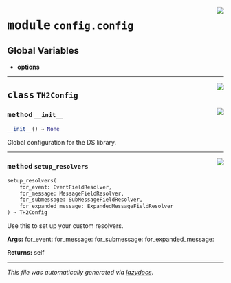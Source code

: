 <!-- markdownlint-disable -->

<a href="../../th2_data_services/config/config.py#L0"><img align="right" style="float:right;" src="https://img.shields.io/badge/-source-cccccc?style=flat-square"></a>

# <kbd>module</kbd> `config.config`




**Global Variables**
---------------
- **options**


---

<a href="../../th2_data_services/config/config.py#L25"><img align="right" style="float:right;" src="https://img.shields.io/badge/-source-cccccc?style=flat-square"></a>

## <kbd>class</kbd> `TH2Config`




<a href="../../th2_data_services/config/config.py#L26"><img align="right" style="float:right;" src="https://img.shields.io/badge/-source-cccccc?style=flat-square"></a>

### <kbd>method</kbd> `__init__`

```python
__init__() → None
```

Global configuration for the DS library. 




---

<a href="../../th2_data_services/config/config.py#L59"><img align="right" style="float:right;" src="https://img.shields.io/badge/-source-cccccc?style=flat-square"></a>

### <kbd>method</kbd> `setup_resolvers`

```python
setup_resolvers(
    for_event: EventFieldResolver,
    for_message: MessageFieldResolver,
    for_submessage: SubMessageFieldResolver,
    for_expanded_message: ExpandedMessageFieldResolver
) → TH2Config
```

Use this to set up your custom resolvers. 



**Args:**
  for_event:  for_message:  for_submessage:  for_expanded_message: 



**Returns:**
  self 




---

_This file was automatically generated via [lazydocs](https://github.com/ml-tooling/lazydocs)._
